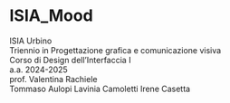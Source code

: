 # ISIA_Mood

ISIA Urbino<br>
Triennio in Progettazione grafica e comunicazione visiva<br>
Corso di Design dell’Interfaccia I<br>
a.a. 2024-2025<br>
prof. Valentina Rachiele<br>
Tommaso Aulopi Lavinia Camoletti Irene Casetta
